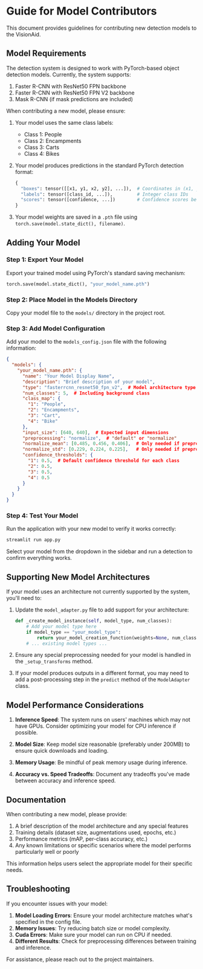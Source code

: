 # Guide for Model Contributors

This document provides guidelines for contributing new detection models to the VisionAid.

## Model Requirements

The detection system is designed to work with PyTorch-based object detection models. Currently, the system supports:

1. Faster R-CNN with ResNet50 FPN backbone
2. Faster R-CNN with ResNet50 FPN V2 backbone
3. Mask R-CNN (if mask predictions are included)

When contributing a new model, please ensure:

1. Your model uses the same class labels:
   - Class 1:  People
   - Class 2:  Encampments
   - Class 3:  Carts
   - Class 4:  Bikes

2. Your model produces predictions in the standard PyTorch detection format:
   ```python
   {
     "boxes": tensor([[x1, y1, x2, y2], ...]),  # Coordinates in (x1, y1, x2, y2) format
     "labels": tensor([class_id, ...]),         # Integer class IDs
     "scores": tensor([confidence, ...])        # Confidence scores between 0 and 1
   }
   ```

3. Your model weights are saved in a `.pth` file using `torch.save(model.state_dict(), filename)`.

## Adding Your Model

### Step 1: Export Your Model

Export your trained model using PyTorch's standard saving mechanism:

```python
torch.save(model.state_dict(), "your_model_name.pth")
```

### Step 2: Place Model in the Models Directory

Copy your model file to the `models/` directory in the project root.

### Step 3: Add Model Configuration

Add your model to the `models_config.json` file with the following information:

```json
{
  "models": {
    "your_model_name.pth": {
      "name": "Your Model Display Name",
      "description": "Brief description of your model",
      "type": "fasterrcnn_resnet50_fpn_v2",  # Model architecture type
      "num_classes": 5,  # Including background class
      "class_map": {
        "1": "People",
        "2": "Encampments",
        "3": "Cart",
        "4": "Bike"
      },
      "input_size": [640, 640],  # Expected input dimensions
      "preprocessing": "normalize",  # "default" or "normalize"
      "normalize_mean": [0.485, 0.456, 0.406],  # Only needed if preprocessing="normalize"
      "normalize_std": [0.229, 0.224, 0.225],   # Only needed if preprocessing="normalize"
      "confidence_thresholds": {
        "1": 0.5,  # Default confidence threshold for each class
        "2": 0.5,
        "3": 0.5,
        "4": 0.5
      }
    }
  }
}
```

### Step 4: Test Your Model

Run the application with your new model to verify it works correctly:

```bash
streamlit run app.py
```

Select your model from the dropdown in the sidebar and run a detection to confirm everything works.

## Supporting New Model Architectures

If your model uses an architecture not currently supported by the system, you'll need to:

1. Update the `model_adapter.py` file to add support for your architecture:

   ```python
   def _create_model_instance(self, model_type, num_classes):
       # Add your model type here
       if model_type == "your_model_type":
           return your_model_creation_function(weights=None, num_classes=num_classes)
       # ... existing model types ...
   ```

2. Ensure any special preprocessing needed for your model is handled in the `_setup_transforms` method.

3. If your model produces outputs in a different format, you may need to add a post-processing step in the `predict` method of the `ModelAdapter` class.

## Model Performance Considerations

1. **Inference Speed**: The system runs on users' machines which may not have GPUs. Consider optimizing your model for CPU inference if possible.

2. **Model Size**: Keep model size reasonable (preferably under 200MB) to ensure quick downloads and loading.

3. **Memory Usage**: Be mindful of peak memory usage during inference.

4. **Accuracy vs. Speed Tradeoffs**: Document any tradeoffs you've made between accuracy and inference speed.

## Documentation

When contributing a new model, please provide:

1. A brief description of the model architecture and any special features
2. Training details (dataset size, augmentations used, epochs, etc.)
3. Performance metrics (mAP, per-class accuracy, etc.)
4. Any known limitations or specific scenarios where the model performs particularly well or poorly

This information helps users select the appropriate model for their specific needs.

## Troubleshooting

If you encounter issues with your model:

1. **Model Loading Errors**: Ensure your model architecture matches what's specified in the config file.
2. **Memory Issues**: Try reducing batch size or model complexity.
3. **Cuda Errors**: Make sure your model can run on CPU if needed.
4. **Different Results**: Check for preprocessing differences between training and inference.

For assistance, please reach out to the project maintainers. 
